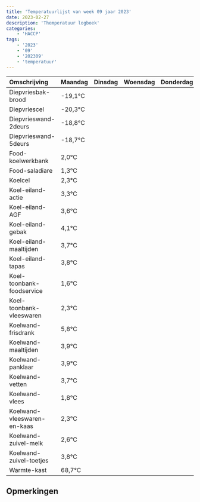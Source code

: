 ```yaml
---
title: 'Temperatuurlijst van week 09 jaar 2023'
date: 2023-02-27
description: 'Themperatuur logboek'
categories:
    - 'HACCP'
tags:
    - '2023'
    - '09'
    - '202309'
    - 'temperatuur'
---
```

|Omschrijving|Maandag|Dinsdag|Woensdag|Donderdag|Vrijdag|Zaterdag|Zondag|
|:---|:---|:---|:---|:---|:---|:---|:---|
|Diepvriesbak-brood|-19,1°C| | | | | | |
|Diepvriescel|-20,3°C| | | | | | |
|Diepvrieswand-2deurs|-18,8°C| | | | | | |
|Diepvrieswand-5deurs|-18,7°C| | | | | | |
|Food-koelwerkbank|2,0°C| | | | | | |
|Food-saladiare|1,3°C| | | | | | |
|Koelcel|2,3°C| | | | | | |
|Koel-eiland-actie|3,3°C| | | | | | |
|Koel-eiland-AGF|3,6°C| | | | | | |
|Koel-eiland-gebak|4,1°C| | | | | | |
|Koel-eiland-maaltijden|3,7°C| | | | | | |
|Koel-eiland-tapas|3,8°C| | | | | | |
|Koel-toonbank-foodservice|1,6°C| | | | | | |
|Koel-toonbank-vleeswaren|2,3°C| | | | | | |
|Koelwand-frisdrank|5,8°C| | | | | | |
|Koelwand-maaltijden|3,9°C| | | | | | |
|Koelwand-panklaar|3,9°C| | | | | | |
|Koelwand-vetten|3,7°C| | | | | | |
|Koelwand-vlees|1,8°C| | | | | | |
|Koelwand-vleeswaren-en-kaas|2,3°C| | | | | | |
|Koelwand-zuivel-melk|2,6°C| | | | | | |
|Koelwand-zuivel-toetjes|3,8°C| | | | | | |
|Warmte-kast|68,7°C| | | | | | |

## Opmerkingen


